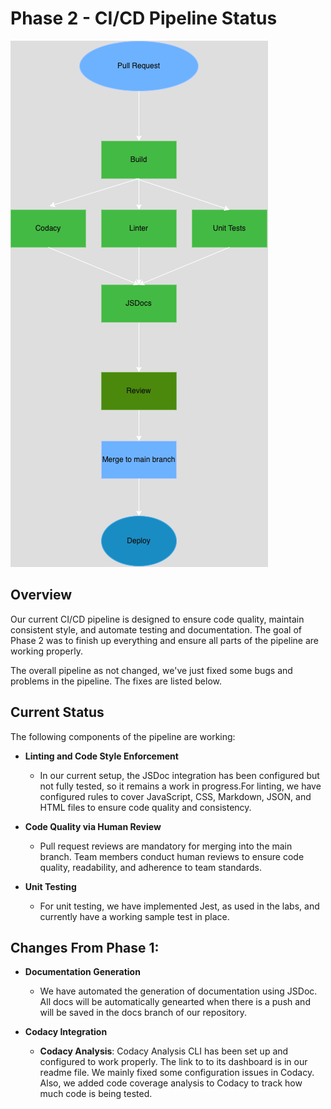 # Phase 2 - CI/CD Pipeline Status

![CI/CD Pipeline Diagram](phase2.png)

## Overview

Our current CI/CD pipeline is designed to ensure code quality, maintain consistent style, and automate testing and documentation. The goal of Phase 2 was to finish up everything and ensure all parts of the pipeline are working properly.

The overall pipeline as not changed, we've just fixed some bugs and problems in the pipeline. The fixes are listed below.

## Current Status

The following components of the pipeline are working:

- **Linting and Code Style Enforcement**
  - In our current setup, the JSDoc integration has been configured but not fully tested, so it remains a work in progress.For linting, we have configured rules to cover JavaScript, CSS, Markdown, JSON, and HTML files to ensure code quality and consistency.
  
- **Code Quality via Human Review**
  - Pull request reviews are mandatory for merging into the main branch. Team members conduct human reviews to ensure code quality, readability, and adherence to team standards.

- **Unit Testing**
  -  For unit testing, we have implemented Jest, as used in the labs, and currently have a working sample test in place.


## Changes From Phase 1:

- **Documentation Generation**
  - We have automated the generation of documentation using JSDoc. All docs will be automatically genearted when there is a push and will be saved in the docs branch of our repository.

- **Codacy Integration**
  - **Codacy Analysis**: Codacy Analysis CLI has been set up and configured to work properly. The link to to its dashboard is in our readme file. We mainly fixed some configuration issues in Codacy. Also, we added code coverage analysis to Codacy to track how much code is being tested.
  




